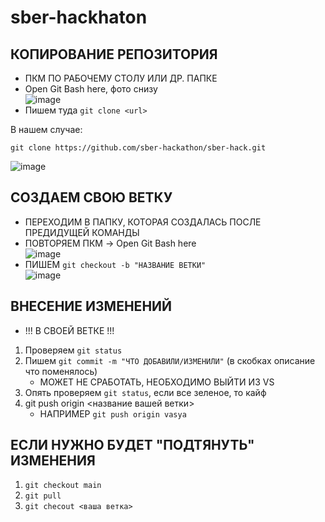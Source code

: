 # sber-hackhaton

## КОПИРОВАНИЕ РЕПОЗИТОРИЯ
* ПКМ ПО РАБОЧЕМУ СТОЛУ ИЛИ ДР. ПАПКЕ
* Open Git Bash here, фото снизу<br>
![image](https://github.com/user-attachments/assets/c8d48200-2154-44bc-9166-0e38308496d3)
* Пишем туда `git clone <url>`

В нашем случае:
```git
git clone https://github.com/sber-hackathon/sber-hack.git
```
![image](https://github.com/user-attachments/assets/2ce5b037-78ce-4de6-8b3f-c04b984ec063)

## СОЗДАЕМ СВОЮ ВЕТКУ
* ПЕРЕХОДИМ В ПАПКУ, КОТОРАЯ СОЗДАЛАСЬ ПОСЛЕ ПРЕДИДУЩЕЙ КОМАНДЫ
* ПОВТОРЯЕМ ПКМ -> Open Git Bash here <br>
![image](https://github.com/user-attachments/assets/1a121c86-07bd-4128-a86a-4deec1805800)
* ПИШЕМ `git checkout -b "НАЗВАНИЕ ВЕТКИ"` <br>
![image](https://github.com/user-attachments/assets/6a618236-2647-4b10-800f-98b439fcb7e9)

## ВНЕСЕНИЕ ИЗМЕНЕНИЙ
* !!! В СВОЕЙ ВЕТКЕ !!!
1. Проверяем `git status`
2. Пишем `git commit -m "ЧТО ДОБАВИЛИ/ИЗМЕНИЛИ"` (в скобках описание что поменялось)
   * МОЖЕТ НЕ СРАБОТАТЬ, НЕОБХОДИМО ВЫЙТИ ИЗ VS 
4. Опять проверяем `git status`, если все зеленое, то кайф
5. git push origin <название вашей ветки>
   * НАПРИМЕР `git push origin vasya`

## ЕСЛИ НУЖНО БУДЕТ "ПОДТЯНУТЬ" ИЗМЕНЕНИЯ
1. `git checkout main`
2. `git pull`
3. `git checout <ваша ветка>`
